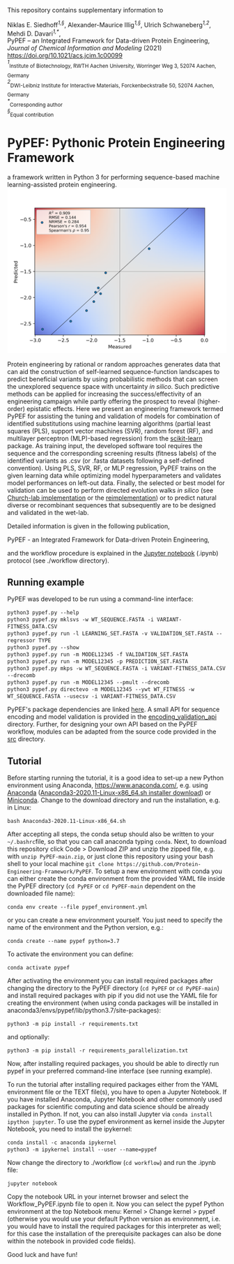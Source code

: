 This repository contains supplementary information to

Niklas E. Siedhoff<sup>*1,§*</sup>, Alexander-Maurice Illig<sup>*1,§*</sup>, Ulrich Schwaneberg<sup>*1,2*</sup>, Mehdi D. Davari<sup>*1,\**</sup>, <br>
PyPEF – an Integrated Framework for Data-driven Protein Engineering, *Journal of Chemical Information and Modeling* (2021) <br>
https://doi.org/10.1021/acs.jcim.1c00099 <br>
<sup>*1*</sup><sub>Institute of Biotechnology, RWTH Aachen University, Worringer Weg 3, 52074 Aachen, Germany</sub> <br>
<sup>*2*</sup><sub>DWI-Leibniz Institute for Interactive Materials, Forckenbeckstraße 50, 52074 Aachen, Germany</sub> <br>
<sup>*\**</sup><sub>Corresponding author</sub> <br>
<sup>*§*</sup><sub>Equal contribution</sub> <br>

# PyPEF: Pythonic Protein Engineering Framework

a framework written in Python 3 for performing sequence-based machine learning-assisted protein engineering.
<img src="workflow/test_dataset/exemplary_validation_color_plot.png" alt="drawing" width="800"/>

Protein engineering by rational or random approaches generates data that can aid the construction of self-learned sequence-function landscapes to predict beneficial variants by using probabilistic methods that can screen the unexplored sequence space with uncertainty *in silico*. Such predictive methods can be applied for increasing the success/effectivity of an engineering campaign while partly offering the prospect to reveal (higher-order) epistatic effects. Here we present an engineering framework termed PyPEF for assisting the tuning and validation of models for combination of identified substitutions using machine learning algorithms (partial least squares (PLS), support vector machines (SVR), random forest (RF), and multilayer perceptron (MLP)-based regression) from the [scikit-learn](https://github.com/scikit-learn/scikit-learn) package. As training input, the developed software tool requires the sequence and the corresponding screening results (fitness labels) of the identified variants as .csv (or .fasta datasets following a self-defined convention). Using PLS, SVR, RF, or MLP regression, PyPEF trains on the given learning data while optimizing model hyperparameters and validates model performances on left-out data. Finally, the selected or best model for validation can be used to perform directed evolution walks *in silico* (see [Church-lab implementation](https://github.com/churchlab/UniRep) or the [reimplementation](https://github.com/ivanjayapurna/low-n-protein-engineering)) or to predict natural diverse or recombinant sequences that subsequently are to be designed and validated in the wet-lab.

Detailed information is given in the following publication, 

PyPEF - an Integrated Framework for Data-driven Protein Engineering,

and the workflow procedure is explained in the [Jupyter notebook](/workflow/Workflow_PyPEF.ipynb) (.ipynb) protocol (see
./workflow directory).  

## Running example
PyPEF was developed to be run using a command-line interface:  
```
python3 pypef.py --help
python3 pypef.py mklsvs -w WT_SEQUENCE.FASTA -i VARIANT-FITNESS_DATA.CSV 
python3 pypef.py run -l LEARNING_SET.FASTA -v VALIDATION_SET.FASTA --regressor TYPE 
python3 pypef.py --show
python3 pypef.py run -m MODEL12345 -f VALIDATION_SET.FASTA
python3 pypef.py run -m MODEL12345 -p PREDICTION_SET.FASTA
python3 pypef.py mkps -w WT_SEQUENCE.FASTA -i VARIANT-FITNESS_DATA.CSV --drecomb
python3 pypef.py run -m MODEL12345 --pmult --drecomb
python3 pypef.py directevo -m MODEL12345 --ywt WT_FITNESS -w WT_SEQUENCE.FASTA --usecsv -i VARIANT-FITNESS_DATA.CSV
```
PyPEF's package dependencies are linked [here](https://github.com/Protein-Engineering-Framework/PyPEF/network/dependencies). A small API for sequence encoding and model validation is provided in the [encoding_validation_api](/encoding_validation_api) directory.
Further, for designing your own API based on the PyPEF workflow, modules can be adapted from the source code provided in the [src](/src) directory.

## Tutorial

Before starting running the tutorial, it is a good idea to set-up a new Python environment using Anaconda, https://www.anaconda.com/, e.g. using [Anaconda](https://www.anaconda.com/products/individual) ([Anaconda3-2020.11-Linux-x86_64.sh installer download](https://repo.anaconda.com/archive/Anaconda3-2020.11-Linux-x86_64.sh)) or [Miniconda](https://docs.conda.io/en/latest/miniconda.html).
Change to the download directory and run the installation, e.g. in Linux:

```
bash Anaconda3-2020.11-Linux-x86_64.sh
```

After accepting all steps, the conda setup should also be written to your `~/.bashrc`file, so that you can call anaconda typing `conda`.
Next, to download this repository click Code > Download ZIP and unzip the zipped file, e.g. with `unzip PyPEF-main.zip`, or just clone this repository using your bash shell to your local machine `git clone https://github.com/Protein-Engineering-Framework/PyPEF`.
To setup a new environment with conda you can either create the conda environment from the provided YAML file inside the PyPEF directory (`cd PyPEF` or `cd PyPEF-main` dependent on the downloaded file name):

```
conda env create --file pypef_environment.yml
```

or you can create a new environment yourself. You just need to specify the name of the environment and the Python version, e.g.:

```
conda create --name pypef python=3.7
```

To activate the environment you can define:

```
conda activate pypef
```

After activating the environment you can install required packages after changing the directory to the PyPEF directory (`cd PyPEF` or `cd PyPEF-main`) and install required packages with pip if you did not use the YAML file for creating the environment (when using conda packages will be installed in anaconda3/envs/pypef/lib/python3.7/site-packages):

```
python3 -m pip install -r requirements.txt
```

and optionally:

```
python3 -m pip install -r requirements_parallelization.txt
```

Now, after installing required packages, you should be able to directly run pypef in your preferred command-line interface (see running example).

To run the tutorial after installing required packages either from the YAML environment file or the TEXT file(s), you have to open a Jupyter Notebook. If you have installed Anaconda, Jupyter Notebook and other commonly used packages for scientific computing and data science should be already installed in Python. If not, you can also install Jupyter via `conda install ipython jupyter`. To use the pypef environment as kernel inside the Jupyter Notebook, you need to install the ipykernel:

```
conda install -c anaconda ipykernel
python3 -m ipykernel install --user --name=pypef
```

Now change the directory to ./workflow (`cd workflow`) and run the .ipynb file:

```
jupyter notebook
```

Copy the notebook URL in your internet browser and select the Workflow_PyPEF.ipynb file to open it. Now you can select the pypef Python environment at the top Notebook menu: Kernel > Change kernel > pypef (otherwise you would use your default Python version as environment, i.e. you would have to install the required packages for this interpreter as well; for this case the installation of the prerequisite packages can also be done within the notebook in provided code fields). 

Good luck and have fun!
